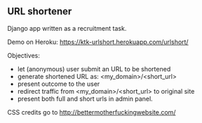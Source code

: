 ## URL shortener
Django app written as a recruitment task.

Demo on Heroku: https://ktk-urlshort.herokuapp.com/urlshort/

Objectives:
- let (anonymous) user submit an URL to be shortened
- generate shortened URL as: <my_domain>/<short_url>
- present outcome to the user
- redirect traffic from <my_domain>/<short_url> to original site
- present both full and short urls in admin panel.

CSS credits go to http://bettermotherfuckingwebsite.com/


  
